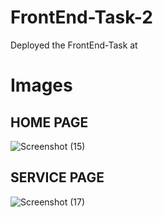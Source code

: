 # FrontEnd-Task-2
Deployed the FrontEnd-Task at 
[](front-end-task-gud7k0l9e-harshav45.vercel.app)
# Images
## HOME PAGE
![Screenshot (15)](https://user-images.githubusercontent.com/72965089/158128172-6d18dad2-e3c0-48f9-80f9-682cbdaf36ff.png)

## SERVICE PAGE
![Screenshot (17)](https://user-images.githubusercontent.com/72965089/158128316-e81714a7-9da1-49d6-b593-a43405181583.png)
